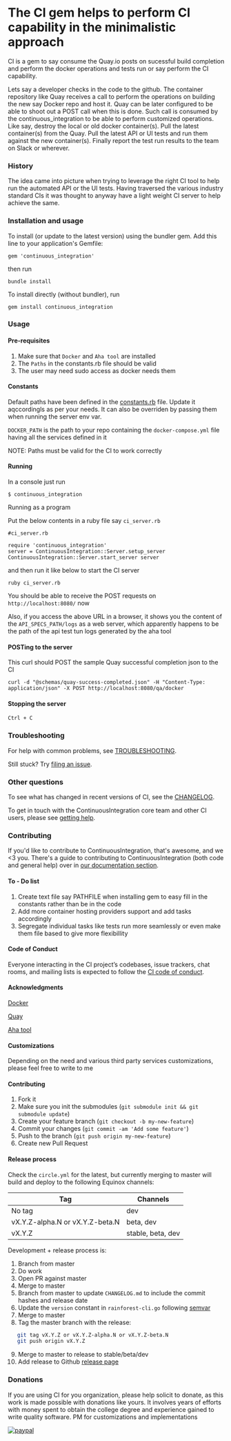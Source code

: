 # The CI gem helps to perform CI capability in the minimalistic approach 

CI is a gem to say consume the Quay.io posts on sucessful build completion and perform the docker operations and tests run or say perform the CI capability.

Lets say a developer checks in the code to the github. The container repository like Quay receives a call to perform the operations on building the new say Docker repo and host it. Quay can be later configured to be able to shoot out a POST call when this is done. Such call is consumed by the continuous_integration to be able to perform customized operations. Like say, destroy the local or old docker container(s). Pull the latest container(s) from the Quay. Pull the latest API or UI tests and run them against the new container(s). Finally report the test run results to the team on Slack or wherever.


### History

The idea came into picture when trying to leverage the right CI tool to help run the automated API or the UI tests. Having traversed the various industry standard CIs it was thought to anyway have a light weight CI server to help achieve the same.

### Installation and usage

To install (or update to the latest version) using the bundler gem. Add this line to your application's Gemfile:

```
gem 'continuous_integration'
```

then run

```
bundle install
```

To install directly (without bundler), run

```
gem install continuous_integration
```

### Usage

#### Pre-requisites
1. Make sure that `Docker` and `Aha tool` are installed
2. The `Paths` in the constants.rb file should be valid
3. The user may need sudo access as docker needs them

#### Constants
Default paths have been defined in the [constants.rb](lib/continuous_integration/constants.rb) file. Update it aqccordingls as per your needs. It can also be overriden by passing them when running the server env var.

`DOCKER_PATH` is the path to your repo containing the `docker-compose.yml` file having all the services defined in it


NOTE: Paths must be valid for the CI to work correctly

#### Running
In a console just run

```
$ continuous_integration
```

Running as a program

Put the below contents in a ruby file say `ci_server.rb`
```
#ci_server.rb

require 'continuous_integration'
server = ContinuousIntegration::Server.setup_server
ContinuousIntegration::Server.start_server server
```

and then run it like below to start the CI server
```
ruby ci_server.rb
```

You should be able to receive the POST requests on `http://localhost:8080/` now

Also, if you access the above URL in a browser, it shows you the content of the `API_SPECS_PATH/logs` as a web server, which apparently happens to be the path of the api test tun logs generated by the aha tool 

#### POSTing to the server
This curl should POST the sample Quay successful completion json to the CI

```
curl -d "@schemas/quay-success-completed.json" -H "Content-Type: application/json" -X POST http://localhost:8080/qa/docker
```


#### Stopping the server
```
Ctrl + C
```

### Troubleshooting

For help with common problems, see [TROUBLESHOOTING](doc/TROUBLESHOOTING.md).

Still stuck? Try [filing an issue](doc/contributing/ISSUES.md).

### Other questions

To see what has changed in recent versions of CI, see the [CHANGELOG](CHANGELOG.md).

To get in touch with the ContinuousIntegration core team and other CI users, please see [getting help](doc/contributing/GETTING_HELP.md).

### Contributing

If you'd like to contribute to ContinuousIntegration, that's awesome, and we <3 you. There's a guide to contributing to ContinuousIntegration (both code and general help) over in [our documentation section](doc/README.md).

#### To - Do list

1. Create text file say PATHFILE when installing gem to easy fill in the constants rather than be in the code
2. Add more container hosting providers support and add tasks accordingly
3. Segregate individual tasks like tests run more seamlessly or even make them file based to give more flexibillity

#### Code of Conduct

Everyone interacting in the CI project’s codebases, issue trackers, chat rooms, and mailing lists is expected to follow the [CI code of conduct](doc/CODE_OF_CONDUCT.md).

#### Acknowledgments
[Docker](https://www.docker.com/)

[Quay](https://quay.io/)

[Aha tool](https://github.com/theZiz/aha)


#### Customizations
Depending on the need and various third party services customizations, please feel free to write to me

#### Contributing

1. Fork it
2. Make sure you init the submodules (`git submodule init && git submodule update`)
3. Create your feature branch (`git checkout -b my-new-feature`)
4. Commit your changes (`git commit -am 'Add some feature'`)
5. Push to the branch (`git push origin my-new-feature`)
6. Create new Pull Request

#### Release process

Check the `circle.yml` for the latest, but currently merging to master will build and deploy to the following Equinox channels:

Tag                             | Channels
--------------------------------|-------------
No tag                          | dev
vX.Y.Z-alpha.N or vX.Y.Z-beta.N | beta, dev
vX.Y.Z                          | stable, beta, dev

Development + release process is:

1. Branch from master
2. Do work
3. Open PR against master
4. Merge to master
5. Branch from master to update `CHANGELOG.md` to include the commit hashes and release date
6. Update the `version` constant in `rainforest-cli.go` following [semvar](http://semver.org/)
7. Merge to master
8. Tag the master branch with the release:
```bash
   git tag vX.Y.Z or vX.Y.Z-alpha.N or vX.Y.Z-beta.N
   git push origin vX.Y.Z
```
9. Merge to master to release to stable/beta/dev
10. Add release to Github [release page](https://github.com/rainforestapp/rainforest-cli/releases)

### Donations

If you are using CI for you organization, please help solicit to donate, as this work is made possible with donations like yours. It involves years of efforts with money spent to obtain the college degree and experience gained to write quality software. PM for customizations and implementations 

[![paypal](https://www.paypalobjects.com/en_US/i/btn/btn_donateCC_LG.gif)](https://www.paypal.com/cgi-bin/webscr?cmd=_s-xclick&hosted_button_id=ZKRHDCLG22EJA)


